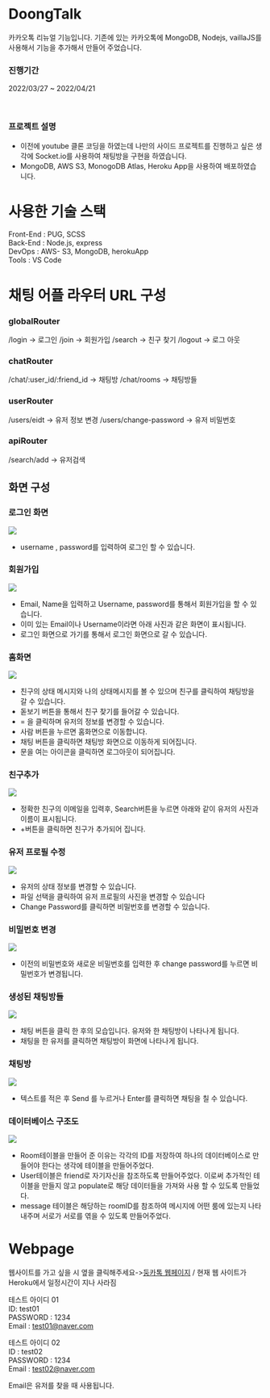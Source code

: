 # DoongTalk
카카오톡 리뉴얼 기능입니다. 기존에 있는 카카오톡에 MongoDB, Nodejs, vaillaJS를 사용해서 기능을 추가해서 만들어 주었습니다. 

### 진행기간 
2022/03/27 ~ 2022/04/21

<br>

### 프로젝트 설명 
- 이전에 youtube 클론 코딩을 하였는데 나만의 사이드 프로젝트를 진행하고 싶은 생각에 Socket.io를 사용하여 채팅방을 구현을 하였습니다. 
- MongoDB, AWS S3, MonogoDB Atlas, Heroku App을 사용하여 배포하였습니다. 

# 사용한 기술 스택 
Front-End : PUG, SCSS <br>
Back-End : Node.js, express <br>
DevOps : AWS- S3, MongoDB, herokuApp <br>
Tools : VS Code <br>


# 채팅 어플 라우터 URL 구성 
### globalRouter
/login -> 로그인 
/join -> 회원가입 
/search -> 친구 찾기 
/logout -> 로그 아웃 
<br>

### chatRouter 
/chat/:user_id/:friend_id -> 채팅방
/chat/rooms -> 채팅방들 
<br>

### userRouter
/users/eidt -> 유저 정보 변경 
/users/change-password -> 유저 비밀번호 

### apiRouter 
/search/add -> 유저검색 


## 화면 구성 
### 로그인 화면
<img src ="./imgs/login.png">

- username , password를 입력하여 로그인 할 수 있습니다. 

### 회원가입
<img src ="./imgs/join.png">

- Email, Name을 입력하고 Username, password를 통해서 회원가입을 할 수 있습니다.
- 이미 있는 Email이나 Username이라면 아래 사진과 같은 화면이 표시됩니다.
- 로그인 화면으로 가기를 통해서 로그인 화면으로 갈 수 있습니다.

### 홈화면
<img src ="./imgs/home.png">

- 친구의 상태 메시지와 나의 상태메시지를 볼 수 있으며 친구를 클릭하여 채팅방을 갈 수 있습니다.
- 돋보기 버튼을 통해서 친구 찾기를 들어갈 수 있습니다.
- = 을 클릭하며 유저의 정보를 변경할 수 있습니다.
- 사람 버튼을 누르면 홈화면으로 이동합니다.
- 채팅 버튼을 클릭하면 채팅방 화면으로 이동하게 되어집니다.
- 문을 여는 아이콘을 클릭하면 로그아웃이 되어집니다.

### 친구추가
<img src = "./imgs/friend_plus.png">

- 정확한 친구의 이메일을 입력후, Search버튼을 누르면 아래와 같이 유저의 사진과 이름이 표시됩니다.
- +버튼을 클릭하면 친구가 추가되어 집니다.

### 유저 프로필 수정
<img src ="./imgs/user-profile.png">

- 유저의 상태 정보를 변경할 수 있습니다.
- 파일 선택을 클릭하여 유저 프로필의 사진을 변경할 수 있습니다
- Change Password를 클릭하면 비밀번호를 변경할 수 있습니다.

### 비밀번호 변경 
<img src ="./imgs/change-password.png">

- 이전의 비밀번호와 새로운 비밀번호를 입력한 후 change password를 누르면 비밀번호가 변경됩니다. 

### 생성된 채팅방들 
<img src ="./imgs/chatRooms.png">

- 채팅 버튼을 클릭 한 후의 모습입니다. 유저와 한 채팅방이 나타나게 됩니다.
- 채팅을 한 유저를 클릭하면 채팅방이 화면에 나타나게 됩니다.

### 채팅방
<img src ="./imgs/chat.png">

- 텍스트를 적은 후 Send 를 누르거나 Enter를 클릭하면 채팅을 칠 수 있습니다.


### 데이터베이스 구조도
<img src ="./imgs/DB_structure.png">

- Room테이블을 만들어 준 이유는 각각의 ID를 저장하여 하나의 데이터베이스로 만들어야 한다는 생각에 테이블을 만들어주었다. 
- User테이블은 friend로  자기자신을 참조하도록 만들어주었다. 이로써 추가적인 테이블을 만들지 않고 populate로 해당 데이터들을 가져와 사용 할 수 있도록 만들었다.
- message 테이블은 해당하는 roomID를 참조하여 메시지에 어떤 룸에 있는지 나타내주며 서로가 서로를 엮을 수 있도록 만들어주었다. 

# Webpage 
웹사이트를 가고 싶을 시 옆을 클릭해주세요->[둥카톡 웹페이지](https://doongtalk.herokuapp.com/) / 현재 웹 사이트가 Heroku에서 일정시간이 지나 사라짐

테스트 아이디 01 <br>
ID: test01 <br>
PASSWORD : 1234 <br>
Email : test01@naver.com<br>

테스트 아이디 02<br>
ID : test02 <br>
PASSWORD : 1234 <br>
Email : test02@naver.com<br>

Email은 유저를 찾을 때 사용됩니다. 
